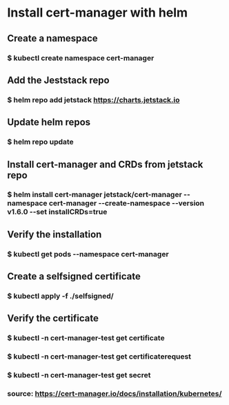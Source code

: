 # Install cert-manager with helm
  
## Create a namespace
### $ kubectl create namespace cert-manager
  
## Add the Jeststack repo
### $ helm repo add jetstack https://charts.jetstack.io
  
## Update helm repos
### $ helm repo update
  
## Install cert-manager and CRDs from jetstack repo
### $ helm install cert-manager jetstack/cert-manager --namespace cert-manager --create-namespace --version v1.6.0 --set installCRDs=true
  
## Verify the installation
### $ kubectl get pods --namespace cert-manager
  
## Create a selfsigned certificate
### $ kubectl apply -f ./selfsigned/
  
## Verify the certificate
### $ kubectl -n cert-manager-test get certificate
### $ kubectl -n cert-manager-test get certificaterequest
### $ kubectl -n cert-manager-test get secret



### source: https://cert-manager.io/docs/installation/kubernetes/